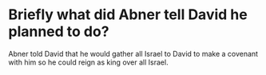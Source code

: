 # Briefly what did Abner tell David he planned to do?

Abner told David that he would gather all Israel to David to make a covenant with him so he could reign as king over all Israel.
